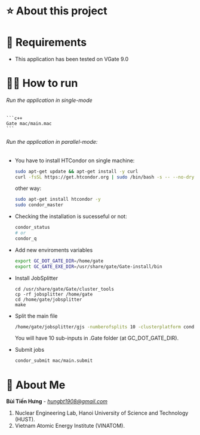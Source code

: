 
# ⭐ About this project

# 🔧 Requirements
  * This application has been tested on VGate 9.0

# 🏃‍♂️ How to run
###### Run the application in single-mode
    ```c++
    Gate mac/main.mac
    ```
###### Run the application in parallel-mode:
* You have to install HTCondor on single machine:
    ```bash
    sudo apt-get update && apt-get install -y curl
    curl -fsSL https://get.htcondor.org | sudo /bin/bash -s -- --no-dry-run
    ```
    other way:
    ```bash
    sudo apt-get install htcondor -y
    sudo condor_master
    ```
    
* Checking the installation is sucesseful or not:
    ```bash
    condor_status
    # or
    condor_q
    ``` 
* Add new enviroments variables
    ```bash
    export GC_DOT_GATE_DIR=/home/gate
    export GC_GATE_EXE_DIR=/usr/share/gate/Gate-install/bin
    ```
* Install JobSplitter
    ```
    cd /usr/share/gate/Gate/cluster_tools
    cp -rf jobsplitter /home/gate
    cd /home/gate/jobsplitter
    make
    ```
* Split the main file
    ```bash
    /home/gate/jobsplitter/gjs -numberofsplits 10 -clusterplatform condor -condorscript /home/gate/jobsplitter/script/condor.script mac/main.mac
    ```
    You will have 10 sub-inputs in .Gate folder (at GC_DOT_GATE_DIR).
* Submit jobs
    ```bash
    condor_submit mac/main.submit
    ```
# 🚀 About Me
**Bùi Tiến Hưng** - *hungbt1908@gmail.com*
1. Nuclear Engineering Lab, Hanoi University of Science and Technology (HUST).
2. Vietnam Atomic Energy Institute (VINATOM).